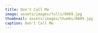 ```yaml
---
title: Don't Call Me
image: assets/images/fulls/0009.jpg
thumbnail: assets/images/thumbs/0009.jpg
caption: Don't Call Me
---
```

